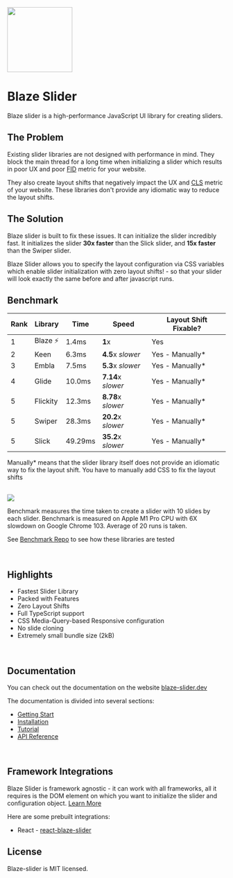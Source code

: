 <img src="https://raw.githubusercontent.com/blaze-slider/blaze-slider/main/assets/BlazeLogo.svg" height='150' />

# Blaze Slider

Blaze slider is a high-performance JavaScript UI library for creating sliders.

## The Problem

Existing slider libraries are not designed with performance in mind. They block the main thread for a long time when initializing a slider which results in poor UX and poor [FID](https://web.dev/fid/) metric for your website.

They also create layout shifts that negatively impact the UX and [CLS](https://web.dev/cls/) metric of your website. These libraries don't provide any idiomatic way to reduce the layout shifts.

## The Solution

Blaze slider is built to fix these issues. It can initialize the slider incredibly fast. It initializes the slider **30x faster** than the Slick slider, and **15x faster** than the Swiper slider.

Blaze Slider allows you to specify the layout configuration via CSS variables which enable slider initialization with <span className='wow'>zero layout shifts!</span> - so that your slider will look exactly the same before and after javascript runs.

## Benchmark

| Rank | Library   | Time    | Speed              | Layout Shift Fixable? |
| ---- | --------- | ------- | ------------------ | --------------------- |
| 1    | Blaze ⚡️ | 1.4ms   | **1**x             | Yes                   |
| 2    | Keen      | 6.3ms   | **4.5**x _slower_  | Yes - Manually\*      |
| 3    | Embla     | 7.5ms   | **5.3**x _slower_  | Yes - Manually\*      |
| 4    | Glide     | 10.0ms  | **7.14**x _slower_ | Yes - Manually\*      |
| 5    | Flickity  | 12.3ms  | **8.78**x _slower_ | Yes - Manually\*      |
| 5    | Swiper    | 28.3ms  | **20.2**x _slower_ | Yes - Manually\*      |
| 5    | Slick     | 49.29ms | **35.2**x _slower_ | Yes - Manually\*      |

Manually\* means that the slider library itself does not provide an idiomatic way to fix the layout shift. You have to manually add CSS to fix the layout shifts

<br/>

<img src='https://raw.githubusercontent.com/blaze-slider/blaze-slider/main/assets/profile.png'/>

<br/>

Benchmark measures the time taken to create a slider with 10 slides by each slider. Benchmark is measured on Apple M1 Pro CPU with 6X slowdown on Google Chrome 103. Average of 20 runs is taken.

See [Benchmark Repo](https://github.com/blaze-slider/blaze-slider/tree/main/benchmark) to see how these libraries are tested

<br/>

## Highlights

- Fastest Slider Library
- Packed with Features
- Zero Layout Shifts
- Full TypeScript support
- CSS Media-Query-based Responsive configuration
- No slide cloning
- Extremely small bundle size (2kB)

<br/>

## Documentation

You can check out the documentation on the website [blaze-slider.dev](https://blaze-slider.dev/)

The documentation is divided into several sections:

- [Getting Start](https://blaze-slider.dev/docs/intro)
- [Installation](http://blaze-slider.dev/docs/installation)
- [Tutorial](https://blaze-slider.dev/docs/category/tutorial)
- [API Reference](https://blaze-slider.dev/docs/category/api)

<br/>

## Framework Integrations

Blaze Slider is framework agnostic - it can work with all frameworks, all it requires is the DOM element on which you want to initialize the slider and configuration object. [Learn More](https://blaze-slider.dev/docs/framework)

Here are some prebuilt integrations:

- React - [react-blaze-slider](https://github.com/blaze-slider/blaze-slider/tree/main/blaze-slider-react)

## License

Blaze-slider is MIT licensed.
